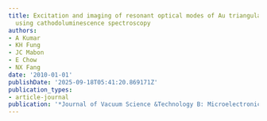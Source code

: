 ```yaml
---
title: Excitation and imaging of resonant optical modes of Au triangular nanoantennas
  using cathodoluminescence spectroscopy
authors:
- A Kumar
- KH Fung
- JC Mabon
- E Chow
- NX Fang
date: '2010-01-01'
publishDate: '2025-09-18T05:41:20.869171Z'
publication_types:
- article-journal
publication: '*Journal of Vacuum Science &Technology B: Microelectronics and Nanometer …*'
---
```

